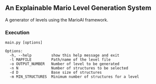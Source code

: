 ## An Explainable Mario Level Generation System

A generator of levels using the MarioAI framework.

### Execution

```main.py [options]```

```
Options:
  -h, --help         show this help message and exit
  -l MAPFILE         Path/name of the level file
  -o OUTPUT_NUMBER   Number of level to be generated
  -n N               Number of structures to be selected
  -d D               Base size of structures
  -m MIN_STRUCTURES  Minimum number of structures for a level
  ```
